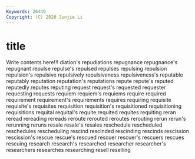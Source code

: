 ```yaml
---
Keywords: 26440
Copyright: (C) 2020 Junjie Li
---
```


# title

Write contents here!!!
diation's 
repudiations 
repugnance
repugnance's 
repugnant 
repulse 
repulse's 
repulsed 
repulses 
repulsing 
repulsion 
repulsion's 
repulsive
repulsively 
repulsiveness 
repulsiveness's 
reputable 
reputably 
reputation 
reputation's 
reputations 
repute 
repute's
reputed 
reputedly 
reputes 
reputing 
request 
request's 
requested 
requester 
requesting 
requests
requiem 
requiem's 
requiems 
require 
required 
requirement 
requirement's 
requirements 
requires 
requiring
requisite 
requisite's 
requisites 
requisition 
requisition's 
requisitioned 
requisitioning 
requisitions 
requital 
requital's
requite 
requited 
requites 
requiting 
reran 
reread 
rereading 
rereads 
reroute 
rerouted
reroutes 
rerouting 
rerun 
rerun's 
rerunning 
reruns 
resale 
resale's 
resales 
reschedule
rescheduled 
reschedules 
rescheduling 
rescind 
rescinded 
rescinding 
rescinds 
rescission 
rescission's 
rescue
rescue's 
rescued 
rescuer 
rescuer's 
rescuers 
rescues 
rescuing 
research 
research's 
researched
researcher 
researcher's 
researchers 
researches 
researching 
resell 
reselling 
